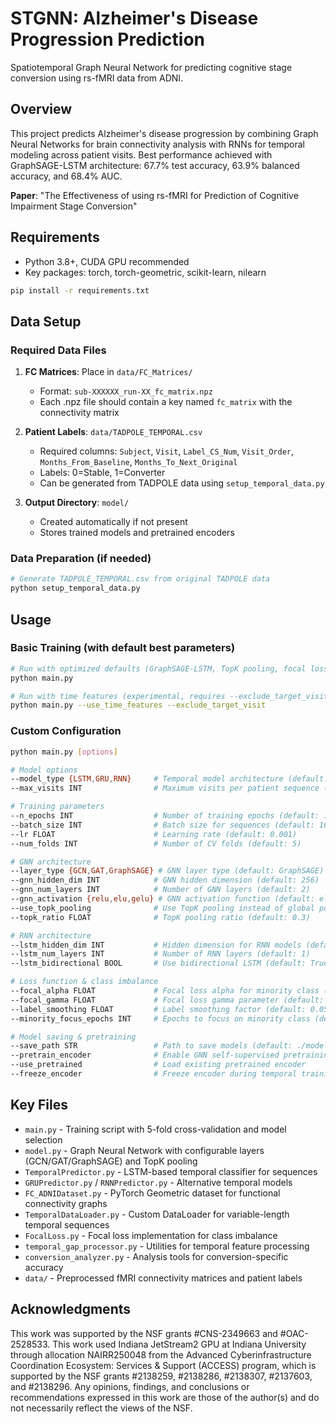 # STGNN: Alzheimer's Disease Progression Prediction

Spatiotemporal Graph Neural Network for predicting cognitive stage conversion using rs-fMRI data from ADNI.

## Overview
This project predicts Alzheimer's disease progression by combining Graph Neural Networks for brain connectivity analysis with RNNs for temporal modeling across patient visits. Best performance achieved with GraphSAGE-LSTM architecture: 67.7% test accuracy, 63.9% balanced accuracy, and 68.4% AUC.

**Paper**: "The Effectiveness of using rs-fMRI for Prediction of Cognitive Impairment Stage Conversion"

## Requirements
- Python 3.8+, CUDA GPU recommended
- Key packages: torch, torch-geometric, scikit-learn, nilearn

```bash
pip install -r requirements.txt
```

## Data Setup

### Required Data Files
1. **FC Matrices**: Place in `data/FC_Matrices/`
   - Format: `sub-XXXXXX_run-XX_fc_matrix.npz`
   - Each .npz file should contain a key named `fc_matrix` with the connectivity matrix

2. **Patient Labels**: `data/TADPOLE_TEMPORAL.csv`
   - Required columns: `Subject`, `Visit`, `Label_CS_Num`, `Visit_Order`, `Months_From_Baseline`, `Months_To_Next_Original`
   - Labels: 0=Stable, 1=Converter
   - Can be generated from TADPOLE data using `setup_temporal_data.py`

3. **Output Directory**: `model/` 
   - Created automatically if not present
   - Stores trained models and pretrained encoders

### Data Preparation (if needed)
```bash
# Generate TADPOLE_TEMPORAL.csv from original TADPOLE data
python setup_temporal_data.py
```

## Usage

### Basic Training (with default best parameters)
```bash
# Run with optimized defaults (GraphSAGE-LSTM, TopK pooling, focal loss)
python main.py

# Run with time features (experimental, requires --exclude_target_visit)
python main.py --use_time_features --exclude_target_visit
```

### Custom Configuration
```bash
python main.py [options]

# Model options
--model_type {LSTM,GRU,RNN}     # Temporal model architecture (default: LSTM)
--max_visits INT                # Maximum visits per patient sequence (default: 10)

# Training parameters  
--n_epochs INT                  # Number of training epochs (default: 100)
--batch_size INT                # Batch size for sequences (default: 16)
--lr FLOAT                      # Learning rate (default: 0.001)
--num_folds INT                 # Number of CV folds (default: 5)

# GNN architecture
--layer_type {GCN,GAT,GraphSAGE} # GNN layer type (default: GraphSAGE)
--gnn_hidden_dim INT            # GNN hidden dimension (default: 256)
--gnn_num_layers INT            # Number of GNN layers (default: 2)
--gnn_activation {relu,elu,gelu} # GNN activation function (default: elu)
--use_topk_pooling              # Use TopK pooling instead of global pooling
--topk_ratio FLOAT              # TopK pooling ratio (default: 0.3)

# RNN architecture
--lstm_hidden_dim INT           # Hidden dimension for RNN models (default: 64)
--lstm_num_layers INT           # Number of RNN layers (default: 1)
--lstm_bidirectional BOOL       # Use bidirectional LSTM (default: True)

# Loss function & class imbalance
--focal_alpha FLOAT             # Focal loss alpha for minority class (default: 0.90)
--focal_gamma FLOAT             # Focal loss gamma parameter (default: 3.0)
--label_smoothing FLOAT         # Label smoothing factor (default: 0.05)
--minority_focus_epochs INT     # Epochs to focus on minority class (default: 20)

# Model saving & pretraining
--save_path STR                 # Path to save models (default: ./model/)
--pretrain_encoder              # Enable GNN self-supervised pretraining
--use_pretrained                # Load existing pretrained encoder
--freeze_encoder                # Freeze encoder during temporal training
```

## Key Files
- `main.py` - Training script with 5-fold cross-validation and model selection
- `model.py` - Graph Neural Network with configurable layers (GCN/GAT/GraphSAGE) and TopK pooling
- `TemporalPredictor.py` - LSTM-based temporal classifier for sequences
- `GRUPredictor.py` / `RNNPredictor.py` - Alternative temporal models
- `FC_ADNIDataset.py` - PyTorch Geometric dataset for functional connectivity graphs
- `TemporalDataLoader.py` - Custom DataLoader for variable-length temporal sequences
- `FocalLoss.py` - Focal loss implementation for class imbalance
- `temporal_gap_processor.py` - Utilities for temporal feature processing
- `conversion_analyzer.py` - Analysis tools for conversion-specific accuracy
- `data/` - Preprocessed fMRI connectivity matrices and patient labels

## Acknowledgments
This work was supported by the NSF grants #CNS-2349663 and #OAC-2528533. This work used Indiana JetStream2 GPU at Indiana University through allocation NAIRR250048 from the Advanced Cyberinfrastructure Coordination Ecosystem: Services & Support (ACCESS) program, which is supported by the NSF grants #2138259, #2138286, #2138307, #2137603, and #2138296. Any opinions, findings, and conclusions or recommendations expressed in this work are those of the author(s) and do not necessarily reflect the views of the NSF.